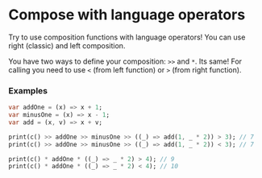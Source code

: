 # Compose with language operators

Try to use composition functions with language operators!
You can use right (classic) and left composition.

You have two ways to define your composition: `>>` and `*`. Its same!
For calling you need to use `<` (from left function) or `>` (from right function).

### Examples
```dart
var addOne = (x) => x + 1;
var minusOne = (x) => x - 1;
var add = (x, v) => x + v;

print(c() >> addOne >> minusOne >> ((_) => add(1, _ * 2)) > 3); // 7
print(c() >> addOne >> minusOne >> ((_) => add(1, _ * 2)) < 3); // 7

print(c() * addOne * ((_) => _ * 2) > 4); // 9
print(c() * addOne * ((_) => _ * 2) < 4); // 10
```